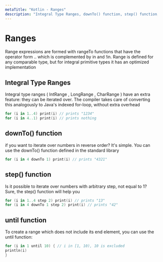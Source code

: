 ```yaml
---
metaTitle: "Kotlin - Ranges"
description: "Integral Type Ranges, downTo() function, step() function, until function"
---
```


# Ranges


Range expressions are formed with rangeTo functions that have the operator form .. which is complemented by in and !in.
Range is defined for any comparable type, but for integral primitive types it has an optimized implementation



## Integral Type Ranges


Integral type ranges ( IntRange , LongRange , CharRange ) have an extra feature: they can be iterated over. The compiler takes
care of converting this analogously to Java's indexed for-loop, without extra overhead

```kotlin
for (i in 1..4) print(i) // prints "1234"
for (i in 4..1) print(i) // prints nothing

```



## downTo() function


if you want to iterate over numbers in reverse order? It's simple. You can use the downTo() function defined in the
standard library

```kotlin
for (i in 4 downTo 1) print(i) // prints "4321"

```



## step() function


Is it possible to iterate over numbers with arbitrary step, not equal to 1? Sure, the step() function will help you

```kotlin
for (i in 1..4 step 2) print(i) // prints "13"
for (i in 4 downTo 1 step 2) print(i) // prints "42"

```



## until function


To create a range which does not include its end element, you can use the until function:

```kotlin
for (i in 1 until 10) { // i in [1, 10), 10 is excluded
println(i)
}

```

